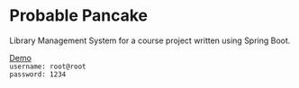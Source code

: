 # Probable Pancake
Library Management System for a course project written using Spring Boot.

[Demo](https://probable-pancake.jeveuxtemanger.ml)\
`username: root@root`\
`password: 1234`
